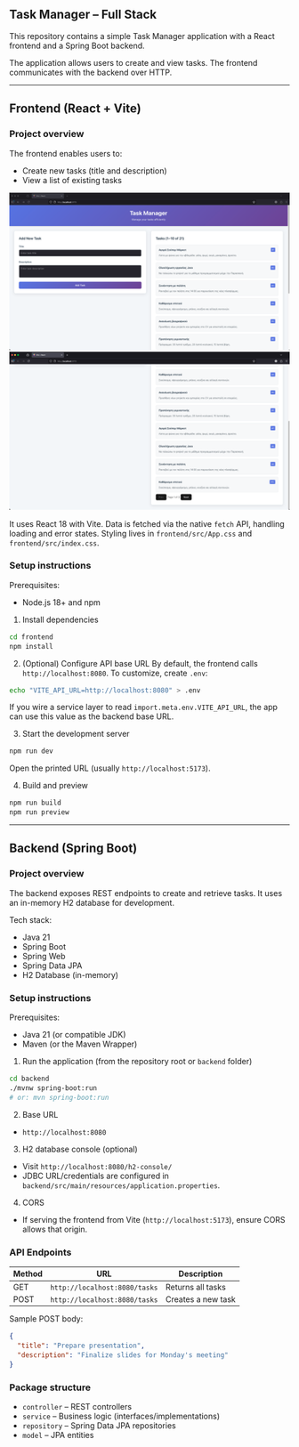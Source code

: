 ## Task Manager – Full Stack

This repository contains a simple Task Manager application with a React frontend and a Spring Boot backend.

The application allows users to create and view tasks. The frontend communicates with the backend over HTTP.

---

## Frontend (React + Vite)

### Project overview
The frontend enables users to:
- Create new tasks (title and description)
- View a list of existing tasks

![img_2.png](img_2.png)
![img_3.png](img_3.png)

It uses React 18 with Vite. Data is fetched via the native `fetch` API, handling loading and error states. Styling lives in `frontend/src/App.css` and `frontend/src/index.css`.

### Setup instructions

Prerequisites:
- Node.js 18+ and npm

1) Install dependencies
```bash
cd frontend
npm install
```

2) (Optional) Configure API base URL
By default, the frontend calls `http://localhost:8080`. To customize, create `.env`:
```bash
echo "VITE_API_URL=http://localhost:8080" > .env
```
If you wire a service layer to read `import.meta.env.VITE_API_URL`, the app can use this value as the backend base URL.

3) Start the development server
```bash
npm run dev
```
Open the printed URL (usually `http://localhost:5173`).

4) Build and preview
```bash
npm run build
npm run preview
```

---

## Backend (Spring Boot)

### Project overview
The backend exposes REST endpoints to create and retrieve tasks. It uses an in-memory H2 database for development.

Tech stack:
- Java 21
- Spring Boot
- Spring Web
- Spring Data JPA
- H2 Database (in-memory)

### Setup instructions

Prerequisites:
- Java 21 (or compatible JDK)
- Maven (or the Maven Wrapper)

1) Run the application (from the repository root or `backend` folder)
```bash
cd backend
./mvnw spring-boot:run
# or: mvn spring-boot:run
```

2) Base URL
- `http://localhost:8080`

3) H2 database console (optional)
- Visit `http://localhost:8080/h2-console/`
- JDBC URL/credentials are configured in `backend/src/main/resources/application.properties`.

4) CORS
- If serving the frontend from Vite (`http://localhost:5173`), ensure CORS allows that origin.

### API Endpoints

| Method | URL                          | Description        |
|--------|-------------------------------|--------------------|
| GET    | `http://localhost:8080/tasks` | Returns all tasks  |
| POST   | `http://localhost:8080/tasks` | Creates a new task |

Sample POST body:
```json
{
  "title": "Prepare presentation",
  "description": "Finalize slides for Monday's meeting"
}
```

### Package structure
- `controller` – REST controllers
- `service` – Business logic (interfaces/implementations)
- `repository` – Spring Data JPA repositories
- `model` – JPA entities
